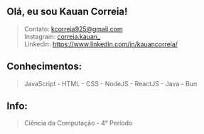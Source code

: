 ## Olá, eu sou Kauan Correia!
> Contato: kcorreia925@gmail.com  <br /> 
Instagram: [correia.kauan_](https://www.instagram.com/correia.kauan_/) <br />
Linkedin: https://www.linkedin.com/in/kauancorreia/

## Conhecimentos: 
> JavaScript - HTML - CSS - NodeJS - ReactJS - Java - Bun <br />

## Info: 
> Ciência da Computação - 4° Período <br /> 

